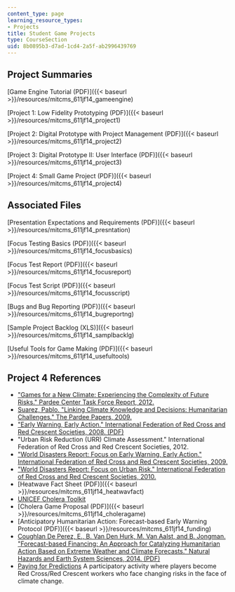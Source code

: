 ```yaml
---
content_type: page
learning_resource_types:
- Projects
title: Student Game Projects
type: CourseSection
uid: 8b0895b3-d7ad-1cd4-2a5f-ab2996439769
---
```


Project Summaries
-----------------

[Game Engine Tutorial (PDF)]({{< baseurl >}}/resources/mitcms_611jf14_gameengine)

[Project 1: Low Fidelity Prototyping (PDF)]({{< baseurl >}}/resources/mitcms_611jf14_project1)

[Project 2: Digital Prototype with Project Management (PDF)]({{< baseurl >}}/resources/mitcms_611jf14_project2)

[Project 3: Digital Prototype II: User Interface (PDF)]({{< baseurl >}}/resources/mitcms_611jf14_project3)

[Project 4: Small Game Project (PDF)]({{< baseurl >}}/resources/mitcms_611jf14_project4)

Associated Files
----------------

[Presentation Expectations and Requirements (PDF)]({{< baseurl >}}/resources/mitcms_611jf14_presntation)

[Focus Testing Basics (PDF)]({{< baseurl >}}/resources/mitcms_611jf14_focusbasics)

[Focus Test Report (PDF)]({{< baseurl >}}/resources/mitcms_611jf14_focusreport)

[Focus Test Script (PDF)]({{< baseurl >}}/resources/mitcms_611jf14_focusscript)

[Bugs and Bug Reporting (PDF)]({{< baseurl >}}/resources/mitcms_611jf14_bugreportng)

[Sample Project Backlog (XLS)]({{< baseurl >}}/resources/mitcms_611jf14_samplbacklg)

[Useful Tools for Game Making (PDF)]({{< baseurl >}}/resources/mitcms_611jf14_usefultools)

Project 4 References
--------------------

*   ["Games for a New Climate: Experiencing the Complexity of Future Risks." Pardee Center Task Force Report, 2012.](http://www.bu.edu/pardee/publications-library/2012-archive-2/games-climate-task-force/)
*   [Suarez, Pablo. "Linking Climate Knowledge and Decisions: Humanitarian Challenges." The Pardee Papers, 2009.](http://www.bu.edu/pardee/pardee-paper-007-climate/)
*   ["Early Warning, Early Action." International Federation of Red Cross and Red Crescent Societies, 2008. (PDF)](https://www.ifrc.org/Global/Publications/disasters/ew-ea-2008.pdf)
*   "Urban Risk Reduction (URR) Climate Assessment." International Federation of Red Cross and Red Crescent Societies, 2012.
*   ["World Disasters Report: Focus on Early Warning, Early Action." International Federation of Red Cross and Red Crescent Societies, 2009.](https://www.ifrc.org/en/publications-and-reports/world-disasters-report/wdr2009/)
*   ["World Disasters Report: Focus on Urban Risk." International Federation of Red Cross and Red Crescent Societies, 2010.](https://www.ifrc.org/en/publications-and-reports/world-disasters-report/wdr2010/)
*   [Heatwave Fact Sheet (PDF)]({{< baseurl >}}/resources/mitcms_611jf14_heatwavfact)
*   [UNICEF Cholera Toolkit](http://www.unicef.org/cholera_toolkit/)
*   [Cholera Game Proposal (PDF)]({{< baseurl >}}/resources/mitcms_611jf14_choleragame)
*   [Anticipatory Humanitarian Action: Forecast-based Early Warning Protocol (PDF)]({{< baseurl >}}/resources/mitcms_611jf14_funding)
*   [Coughlan De Perez, E., B. Van Den Hurk, M. Van Aalst, and B. Jongman. "Forecast-based Financing: An Approach for Catalyzing Humanitarian Action Based on Extreme Weather and Climate Forecasts." Natural Hazards and Earth System Sciences, 2014. (PDF)](http://www.nat-hazards-earth-syst-sci.net/15/895/2015/nhess-15-895-2015.pdf)
*   [Paying for Predictions](http://www.climatecentre.org/resources-games/paying-for-predictions) A participatory activity where players become Red Cross/Red Crescent workers who face changing risks in the face of climate change.